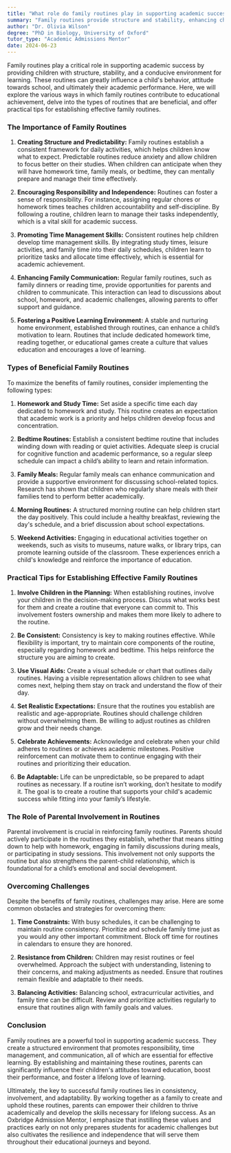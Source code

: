 ```yaml
---
title: "What role do family routines play in supporting academic success?"
summary: "Family routines provide structure and stability, enhancing children's learning, behavior, and academic success through consistent daily activities."
author: "Dr. Olivia Wilson"
degree: "PhD in Biology, University of Oxford"
tutor_type: "Academic Admissions Mentor"
date: 2024-06-23
---
```


Family routines play a critical role in supporting academic success by providing children with structure, stability, and a conducive environment for learning. These routines can greatly influence a child's behavior, attitude towards school, and ultimately their academic performance. Here, we will explore the various ways in which family routines contribute to educational achievement, delve into the types of routines that are beneficial, and offer practical tips for establishing effective family routines.

### The Importance of Family Routines

1. **Creating Structure and Predictability:**
   Family routines establish a consistent framework for daily activities, which helps children know what to expect. Predictable routines reduce anxiety and allow children to focus better on their studies. When children can anticipate when they will have homework time, family meals, or bedtime, they can mentally prepare and manage their time effectively.

2. **Encouraging Responsibility and Independence:**
   Routines can foster a sense of responsibility. For instance, assigning regular chores or homework times teaches children accountability and self-discipline. By following a routine, children learn to manage their tasks independently, which is a vital skill for academic success.

3. **Promoting Time Management Skills:**
   Consistent routines help children develop time management skills. By integrating study times, leisure activities, and family time into their daily schedules, children learn to prioritize tasks and allocate time effectively, which is essential for academic achievement.

4. **Enhancing Family Communication:**
   Regular family routines, such as family dinners or reading time, provide opportunities for parents and children to communicate. This interaction can lead to discussions about school, homework, and academic challenges, allowing parents to offer support and guidance.

5. **Fostering a Positive Learning Environment:**
   A stable and nurturing home environment, established through routines, can enhance a child’s motivation to learn. Routines that include dedicated homework time, reading together, or educational games create a culture that values education and encourages a love of learning.

### Types of Beneficial Family Routines

To maximize the benefits of family routines, consider implementing the following types:

1. **Homework and Study Time:**
   Set aside a specific time each day dedicated to homework and study. This routine creates an expectation that academic work is a priority and helps children develop focus and concentration.

2. **Bedtime Routines:**
   Establish a consistent bedtime routine that includes winding down with reading or quiet activities. Adequate sleep is crucial for cognitive function and academic performance, so a regular sleep schedule can impact a child’s ability to learn and retain information.

3. **Family Meals:**
   Regular family meals can enhance communication and provide a supportive environment for discussing school-related topics. Research has shown that children who regularly share meals with their families tend to perform better academically.

4. **Morning Routines:**
   A structured morning routine can help children start the day positively. This could include a healthy breakfast, reviewing the day's schedule, and a brief discussion about school expectations.

5. **Weekend Activities:**
   Engaging in educational activities together on weekends, such as visits to museums, nature walks, or library trips, can promote learning outside of the classroom. These experiences enrich a child's knowledge and reinforce the importance of education.

### Practical Tips for Establishing Effective Family Routines

1. **Involve Children in the Planning:**
   When establishing routines, involve your children in the decision-making process. Discuss what works best for them and create a routine that everyone can commit to. This involvement fosters ownership and makes them more likely to adhere to the routine.

2. **Be Consistent:**
   Consistency is key to making routines effective. While flexibility is important, try to maintain core components of the routine, especially regarding homework and bedtime. This helps reinforce the structure you are aiming to create.

3. **Use Visual Aids:**
   Create a visual schedule or chart that outlines daily routines. Having a visible representation allows children to see what comes next, helping them stay on track and understand the flow of their day.

4. **Set Realistic Expectations:**
   Ensure that the routines you establish are realistic and age-appropriate. Routines should challenge children without overwhelming them. Be willing to adjust routines as children grow and their needs change.

5. **Celebrate Achievements:**
   Acknowledge and celebrate when your child adheres to routines or achieves academic milestones. Positive reinforcement can motivate them to continue engaging with their routines and prioritizing their education.

6. **Be Adaptable:**
   Life can be unpredictable, so be prepared to adapt routines as necessary. If a routine isn’t working, don’t hesitate to modify it. The goal is to create a routine that supports your child's academic success while fitting into your family’s lifestyle.

### The Role of Parental Involvement in Routines

Parental involvement is crucial in reinforcing family routines. Parents should actively participate in the routines they establish, whether that means sitting down to help with homework, engaging in family discussions during meals, or participating in study sessions. This involvement not only supports the routine but also strengthens the parent-child relationship, which is foundational for a child’s emotional and social development.

### Overcoming Challenges

Despite the benefits of family routines, challenges may arise. Here are some common obstacles and strategies for overcoming them:

1. **Time Constraints:**
   With busy schedules, it can be challenging to maintain routine consistency. Prioritize and schedule family time just as you would any other important commitment. Block off time for routines in calendars to ensure they are honored.

2. **Resistance from Children:**
   Children may resist routines or feel overwhelmed. Approach the subject with understanding, listening to their concerns, and making adjustments as needed. Ensure that routines remain flexible and adaptable to their needs.

3. **Balancing Activities:**
   Balancing school, extracurricular activities, and family time can be difficult. Review and prioritize activities regularly to ensure that routines align with family goals and values.

### Conclusion

Family routines are a powerful tool in supporting academic success. They create a structured environment that promotes responsibility, time management, and communication, all of which are essential for effective learning. By establishing and maintaining these routines, parents can significantly influence their children's attitudes toward education, boost their performance, and foster a lifelong love of learning.

Ultimately, the key to successful family routines lies in consistency, involvement, and adaptability. By working together as a family to create and uphold these routines, parents can empower their children to thrive academically and develop the skills necessary for lifelong success. As an Oxbridge Admission Mentor, I emphasize that instilling these values and practices early on not only prepares students for academic challenges but also cultivates the resilience and independence that will serve them throughout their educational journeys and beyond.
    